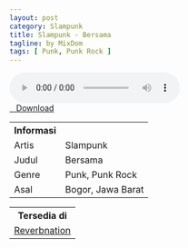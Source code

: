 ```yaml
---
layout: post
category: Slampunk
title: Slampunk - Bersama
tagline: by MixDom
tags: [ Punk, Punk Rock ]
---
```


<audio class='js-player' style="--plyr-color-main: #212121;" controls>
<source src="https://drive.google.com/uc?authuser=0&id=1bWUB0aNXBc2-92JUWS0jwjvoafK-jivt&export=download" type="audio/mp3">
</audio>

<!--more-->

<div class="post-button text-center">
<a target="_blank" class="btn" href="https://drive.google.com/uc?authuser=0&id=1bWUB0aNXBc2-92JUWS0jwjvoafK-jivt&export=download">
<i class="fa fa-caret-down" aria-hidden="true"></i>&nbsp; &nbsp;Download
</a>
</div>

<table>
<tr>
<th>Informasi</th>
<th></th>
</tr>
<tr>
<td>Artis</td>
<td>Slampunk</td>
</tr>
<tr>
<td>Judul</td>
<td>Bersama</td>
</tr>
<tr>
<td>Genre</td>
<td>Punk, Punk Rock</td>
</tr>
<tr>
<td>Asal</td>
<td>Bogor, Jawa Barat</td>
</tr>
</table>

<table>
<tr>
<th>Tersedia di</th>
</tr>
<tr>
<td><a href="https://www.reverbnation.com/slampunkpunkrock" target="_blank">Reverbnation</a></td>
</tr>
</table>
